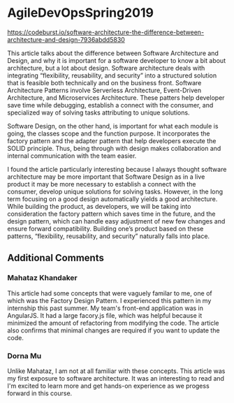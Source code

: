 # AgileDevOpsSpring2019



https://codeburst.io/software-architecture-the-difference-between-architecture-and-design-7936abdd5830

This article talks about the difference between Software Architecture and Design, and why it is important for a
software developer to know a bit about architecture, but a lot about design. Software architecture deals with
integrating “flexibility, reusability, and security” into a structured solution that is feasible both technically
and on the business front. Software Architecture Patterns involve Serverless Architecture, Event-Driven
Architecture, and Microservices Architecture. These patters help developer save time while debugging, establish
a connect with the consumer, and specialized way of solving tasks attributing to unique solutions. 

Software Design, on the other hand, is important for what each module is going, the classes scope and the function
purpose. It incorporates the factory pattern and the adapter pattern that help developers execute the SOLID
principle. Thus, being through with design makes collaboration and internal communication with the team easier. 

I found the article particularly interesting because I always thought software architecture may be more important 
that Software Design as in a live product it may be more necessary to establish a connect with the consumer,
develop unique solutions for solving tasks. However, in the long term focusing on a good design automatically
yields a good architecture. While building the product, as developers, we will be taking into consideration the
factory pattern which saves time in the future, and the design pattern, which can handle easy adjustment of new few
changes and ensure forward compatibility. Building one’s product based on these patterns, “flexibility,
reusability, and security” naturally falls into place. 


## Additional Comments
### Mahataz Khandaker

This article had some concepts that were vaguely familar to me, one of which was the Factory Design Pattern. I experienced this pattern in my internship this past summer. My team's front-end application was in AngularJS. It had a large facory.js file, which was helpful because it minimized the amount of refactoring from modifying the code. The article also confirms that minimal changes are required if you want to update the code.

### Dorna Mu

Unlike Mahataz, I am not at all familiar with these concepts. This article was my first exposure to software architecture. It was an interesting to read and I'm excited to learn more and get hands-on experience as we progess forward in this course.